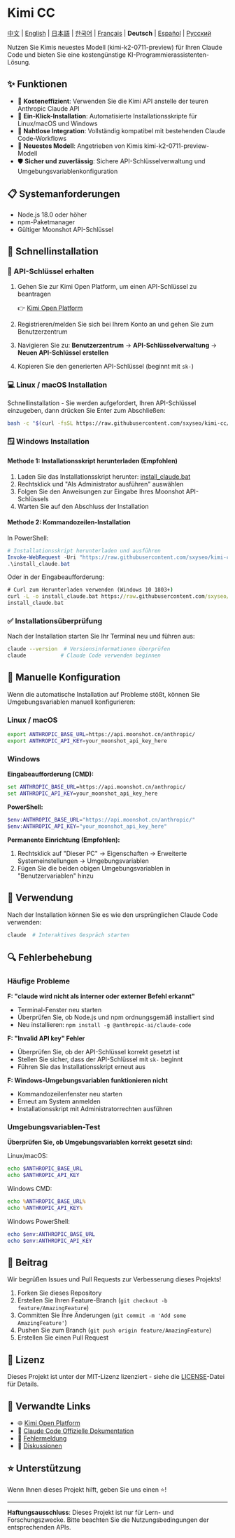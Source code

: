 # Kimi CC

[中文](README.md) | [English](README_EN.md) | [日本語](README_JA.md) | [한국어](README_KO.md) | [Français](README_FR.md) | **Deutsch** | [Español](README_ES.md) | [Русский](README_RU.md)

Nutzen Sie Kimis neuestes Modell (kimi-k2-0711-preview) für Ihren Claude Code und bieten Sie eine kostengünstige KI-Programmierassistenten-Lösung.

## ✨ Funktionen

- 🚀 **Kosteneffizient**: Verwenden Sie die Kimi API anstelle der teuren Anthropic Claude API
- 🔧 **Ein-Klick-Installation**: Automatisierte Installationsskripte für Linux/macOS und Windows
- 🔄 **Nahtlose Integration**: Vollständig kompatibel mit bestehenden Claude Code-Workflows
- 🤖 **Neuestes Modell**: Angetrieben von Kimis kimi-k2-0711-preview-Modell
- 🛡️ **Sicher und zuverlässig**: Sichere API-Schlüsselverwaltung und Umgebungsvariablenkonfiguration

## 📋 Systemanforderungen

- Node.js 18.0 oder höher
- npm-Paketmanager
- Gültiger Moonshot API-Schlüssel

## 🚀 Schnellinstallation

### 📝 API-Schlüssel erhalten

1. Gehen Sie zur Kimi Open Platform, um einen API-Schlüssel zu beantragen

   👉 [Kimi Open Platform](https://platform.moonshot.cn/)

2. Registrieren/melden Sie sich bei Ihrem Konto an und gehen Sie zum Benutzerzentrum
3. Navigieren Sie zu: **Benutzerzentrum** → **API-Schlüsselverwaltung** → **Neuen API-Schlüssel erstellen**
4. Kopieren Sie den generierten API-Schlüssel (beginnt mit `sk-`)

### 💻 Linux / macOS Installation

Schnellinstallation - Sie werden aufgefordert, Ihren API-Schlüssel einzugeben, dann drücken Sie Enter zum Abschließen:

```bash
bash -c "$(curl -fsSL https://raw.githubusercontent.com/sxyseo/kimi-cc/refs/heads/main/install.sh)"
```

### 🪟 Windows Installation

#### Methode 1: Installationsskript herunterladen (Empfohlen)

1. Laden Sie das Installationsskript herunter: [install_claude.bat](https://raw.githubusercontent.com/sxyseo/kimi-cc/refs/heads/main/install_claude.bat)
2. Rechtsklick und "Als Administrator ausführen" auswählen
3. Folgen Sie den Anweisungen zur Eingabe Ihres Moonshot API-Schlüssels
4. Warten Sie auf den Abschluss der Installation

#### Methode 2: Kommandozeilen-Installation

In PowerShell:

```powershell
# Installationsskript herunterladen und ausführen
Invoke-WebRequest -Uri "https://raw.githubusercontent.com/sxyseo/kimi-cc/refs/heads/main/install_claude.bat" -OutFile "install_claude.bat"
.\install_claude.bat
```

Oder in der Eingabeaufforderung:

```cmd
# Curl zum Herunterladen verwenden (Windows 10 1803+)
curl -L -o install_claude.bat https://raw.githubusercontent.com/sxyseo/kimi-cc/refs/heads/main/install_claude.bat
install_claude.bat
```

### ✅ Installationsüberprüfung

Nach der Installation starten Sie Ihr Terminal neu und führen aus:

```bash
claude --version  # Versionsinformationen überprüfen
claude           # Claude Code verwenden beginnen
```

## 🔧 Manuelle Konfiguration

Wenn die automatische Installation auf Probleme stößt, können Sie Umgebungsvariablen manuell konfigurieren:

### Linux / macOS

```bash
export ANTHROPIC_BASE_URL=https://api.moonshot.cn/anthropic/
export ANTHROPIC_API_KEY=your_moonshot_api_key_here
```

### Windows

**Eingabeaufforderung (CMD):**
```cmd
set ANTHROPIC_BASE_URL=https://api.moonshot.cn/anthropic/
set ANTHROPIC_API_KEY=your_moonshot_api_key_here
```

**PowerShell:**
```powershell
$env:ANTHROPIC_BASE_URL="https://api.moonshot.cn/anthropic/"
$env:ANTHROPIC_API_KEY="your_moonshot_api_key_here"
```

**Permanente Einrichtung (Empfohlen):**
1. Rechtsklick auf "Dieser PC" → Eigenschaften → Erweiterte Systemeinstellungen → Umgebungsvariablen
2. Fügen Sie die beiden obigen Umgebungsvariablen in "Benutzervariablen" hinzu

## 🎯 Verwendung

Nach der Installation können Sie es wie den ursprünglichen Claude Code verwenden:

```bash
claude  # Interaktives Gespräch starten
```

## 🔍 Fehlerbehebung

### Häufige Probleme

**F: "claude wird nicht als interner oder externer Befehl erkannt"**
- Terminal-Fenster neu starten
- Überprüfen Sie, ob Node.js und npm ordnungsgemäß installiert sind
- Neu installieren: `npm install -g @anthropic-ai/claude-code`

**F: "Invalid API key" Fehler**
- Überprüfen Sie, ob der API-Schlüssel korrekt gesetzt ist
- Stellen Sie sicher, dass der API-Schlüssel mit `sk-` beginnt
- Führen Sie das Installationsskript erneut aus

**F: Windows-Umgebungsvariablen funktionieren nicht**
- Kommandozeilenfenster neu starten
- Erneut am System anmelden
- Installationsskript mit Administratorrechten ausführen

### Umgebungsvariablen-Test

**Überprüfen Sie, ob Umgebungsvariablen korrekt gesetzt sind:**

Linux/macOS:
```bash
echo $ANTHROPIC_BASE_URL
echo $ANTHROPIC_API_KEY
```

Windows CMD:
```cmd
echo %ANTHROPIC_BASE_URL%
echo %ANTHROPIC_API_KEY%
```

Windows PowerShell:
```powershell
echo $env:ANTHROPIC_BASE_URL
echo $env:ANTHROPIC_API_KEY
```

## 🤝 Beitrag

Wir begrüßen Issues und Pull Requests zur Verbesserung dieses Projekts!

1. Forken Sie dieses Repository
2. Erstellen Sie Ihren Feature-Branch (`git checkout -b feature/AmazingFeature`)
3. Committen Sie Ihre Änderungen (`git commit -m 'Add some AmazingFeature'`)
4. Pushen Sie zum Branch (`git push origin feature/AmazingFeature`)
5. Erstellen Sie einen Pull Request

## 📄 Lizenz

Dieses Projekt ist unter der MIT-Lizenz lizenziert - siehe die [LICENSE](LICENSE)-Datei für Details.

## 🔗 Verwandte Links

- 🌐 [Kimi Open Platform](https://platform.moonshot.cn/)
- 📖 [Claude Code Offizielle Dokumentation](https://docs.anthropic.com/claude/docs)
- 🐛 [Fehlermeldung](https://github.com/sxyseo/kimi-cc/issues)
- 💬 [Diskussionen](https://github.com/sxyseo/kimi-cc/discussions)

## ⭐ Unterstützung

Wenn Ihnen dieses Projekt hilft, geben Sie uns einen ⭐️!

---

**Haftungsausschluss**: Dieses Projekt ist nur für Lern- und Forschungszwecke. Bitte beachten Sie die Nutzungsbedingungen der entsprechenden APIs. 